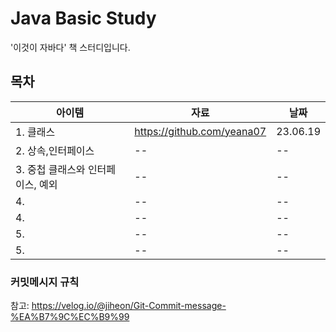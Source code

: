 # Java Basic Study
'이것이 자바다' 책 스터디입니다. 

## 목차 
|아이템|자료|날짜|
|------|---|---|
|1. 클래스| https://github.com/yeana07| 23.06.19
|2. 상속,인터페이스|--|--|
|3. 중첩 클래스와 인터페이스, 예외|--|--|
|4. |--|--|
|4. |--|--|
|5. |--|--|
|5. |--|--|



### 커밋메시지 규칙
참고: https://velog.io/@jiheon/Git-Commit-message-%EA%B7%9C%EC%B9%99
